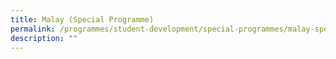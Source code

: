 ```yaml
---
title: Malay (Special Programme)
permalink: /programmes/student-development/special-programmes/malay-special-programme/
description: ""
---
```

